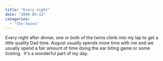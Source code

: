 ```yaml
---
title: "Every night"
date: "2009-03-12"
categories: 
  - "the-twins"
---
```


Every night after dinner, one or both of the twins climb into my lap to get a little quality Dad time. August usually spends more time with me and we usually spend a fair amount of time doing the ear biting game or some tickling.  It's a wonderful part of my day.
